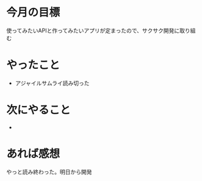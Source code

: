 # 今月の目標
使ってみたいAPIと作ってみたいアプリが定まったので、サクサク開発に取り組む
# やったこと
* アジャイルサムライ読み切った
# 次にやること
* 
# あれば感想
やっと読み終わった。明日から開発
